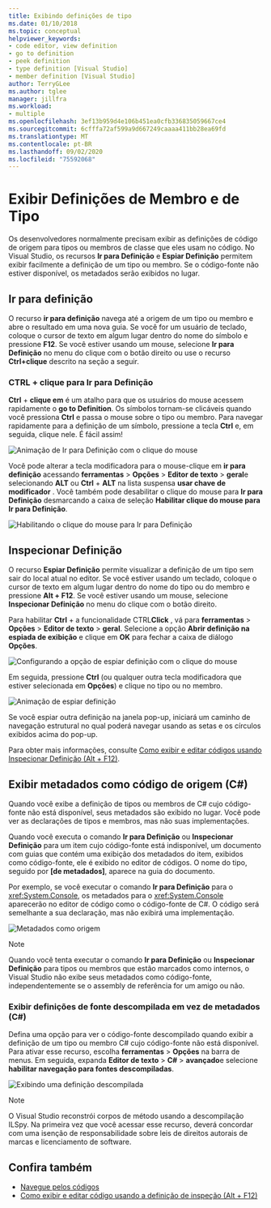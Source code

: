 ```yaml
---
title: Exibindo definições de tipo
ms.date: 01/10/2018
ms.topic: conceptual
helpviewer_keywords:
- code editor, view definition
- go to definition
- peek definition
- type definition [Visual Studio]
- member definition [Visual Studio]
author: TerryGLee
ms.author: tglee
manager: jillfra
ms.workload:
- multiple
ms.openlocfilehash: 3ef13b959d4e106b451ea0cfb336835059667ce4
ms.sourcegitcommit: 6cfffa72af599a9d667249caaaa411bb28ea69fd
ms.translationtype: MT
ms.contentlocale: pt-BR
ms.lasthandoff: 09/02/2020
ms.locfileid: "75592068"
---
```

# <a name="view-type-and-member-definitions"></a>Exibir Definições de Membro e de Tipo

Os desenvolvedores normalmente precisam exibir as definições de código de origem para tipos ou membros de classe que eles usam no código. No Visual Studio, os recursos **Ir para Definição** e **Espiar Definição** permitem exibir facilmente a definição de um tipo ou membro. Se o código-fonte não estiver disponível, os metadados serão exibidos no lugar.

## <a name="go-to-definition"></a>Ir para definição

O recurso **ir para definição** navega até a origem de um tipo ou membro e abre o resultado em uma nova guia. Se você for um usuário de teclado, coloque o cursor de texto em algum lugar dentro do nome do símbolo e pressione **F12**. Se você estiver usando um mouse, selecione **Ir para Definição** no menu do clique com o botão direito ou use o recurso **Ctrl+clique** descrito na seção a seguir.

### <a name="ctrl-click-go-to-definition"></a>CTRL + clique para Ir para Definição

**Ctrl** + **clique em** é um atalho para que os usuários do mouse acessem rapidamente o **go to Definition**. Os símbolos tornam-se clicáveis quando você pressiona **Ctrl** e passa o mouse sobre o tipo ou membro. Para navegar rapidamente para a definição de um símbolo, pressione a tecla **Ctrl** e, em seguida, clique nele. É fácil assim!

![Animação de Ir para Definição com o clique do mouse](../ide/media/click_gotodef.gif)

Você pode alterar a tecla modificadora para o mouse-clique em **ir para definição** acessando **ferramentas**  >  **Opções**  >  **Editor de texto**  >  **geral**e selecionando **ALT** ou **Ctrl** + **ALT** na lista suspensa **usar chave de modificador** . Você também pode desabilitar o clique do mouse para **Ir para Definição** desmarcando a caixa de seleção **Habilitar clique do mouse para Ir para Definição**.

![Habilitando o clique do mouse para Ir para Definição](../ide/media/editor_options_mouse_click_gotodef.png)

## <a name="peek-definition"></a>Inspecionar Definição

O recurso **Espiar Definição** permite visualizar a definição de um tipo sem sair do local atual no editor. Se você estiver usando um teclado, coloque o cursor de texto em algum lugar dentro do nome do tipo ou do membro e pressione **Alt + F12**. Se você estiver usando um mouse, selecione **Inspecionar Definição** no menu do clique com o botão direito.

Para habilitar **Ctrl** + a funcionalidade CTRL**Click** , vá para **ferramentas**  >  **Opções**  >  **Editor de texto**  >  **geral**. Selecione a opção **Abrir definição na espiada de exibição** e clique em **OK** para fechar a caixa de diálogo **Opções**.

![Configurando a opção de espiar definição com o clique do mouse](../ide/media/editor_options_peek_view.png)

Em seguida, pressione **Ctrl** (ou qualquer outra tecla modificadora que estiver selecionada em **Opções**) e clique no tipo ou no membro.

![Animação de espiar definição](../ide/media/peek_definition.gif)

Se você espiar outra definição na janela pop-up, iniciará um caminho de navegação estrutural no qual poderá navegar usando as setas e os círculos exibidos acima do pop-up.

Para obter mais informações, consulte [Como exibir e editar códigos usando Inspecionar Definição (Alt + F12)](how-to-view-and-edit-code-by-using-peek-definition-alt-plus-f12.md).

## <a name="view-metadata-as-source-code-c"></a>Exibir metadados como código de origem (C#)

Quando você exibe a definição de tipos ou membros de C# cujo código-fonte não está disponível, seus metadados são exibido no lugar. Você pode ver as declarações de tipos e membros, mas não suas implementações.

Quando você executa o comando **Ir para Definição** ou **Inspecionar Definição** para um item cujo código-fonte está indisponível, um documento com guias que contém uma exibição dos metadados do item, exibidos como código-fonte, ele é exibido no editor de códigos. O nome do tipo, seguido por **[de metadados]**, aparece na guia do documento.

Por exemplo, se você executar o comando **Ir para Definição** para o <xref:System.Console>, os metadados para o <xref:System.Console> aparecerão no editor de código como o código-fonte de C#. O código será semelhante a sua declaração, mas não exibirá uma implementação.

![Metadados como origem](../ide/media/metadatasource.png)

> [!NOTE]
> Quando você tenta executar o comando **Ir para Definição** ou **Inspecionar Definição** para tipos ou membros que estão marcados como internos, o Visual Studio não exibe seus metadados como código-fonte, independentemente se o assembly de referência for um amigo ou não.

### <a name="view-decompiled-source-definitions-instead-of-metadata-c"></a>Exibir definições de fonte descompilada em vez de metadados (C#)

Defina uma opção para ver o código-fonte descompilado quando exibir a definição de um tipo ou membro C# cujo código-fonte não está disponível. Para ativar esse recurso, escolha **ferramentas**  >  **Opções** na barra de menus. Em seguida, expanda **Editor de texto**  >  **C#**  >  **avançado**e selecione **habilitar navegação para fontes descompiladas**.

![Exibindo uma definição descompilada](media/go-to-definition-decompiled-sources.png)

> [!NOTE]
> O Visual Studio reconstrói corpos de método usando a descompilação ILSpy. Na primeira vez que você acessar esse recurso, deverá concordar com uma isenção de responsabilidade sobre leis de direitos autorais de marcas e licenciamento de software.

## <a name="see-also"></a>Confira também

- [Navegue pelos códigos](../ide/navigating-code.md)
- [Como exibir e editar código usando a definição de inspeção (Alt + F12)](how-to-view-and-edit-code-by-using-peek-definition-alt-plus-f12.md)

